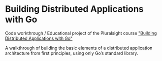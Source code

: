 # Building Distributed Applications with Go
Code workthrough / Educational project of the Pluralsight course ["Building Distributed Applications with Go"](https://www.pluralsight.com/courses/building-distributed-applications-go)

A walkthrough of building the basic elements of a distributed application architecture from first principles, using only Go’s standard library.
